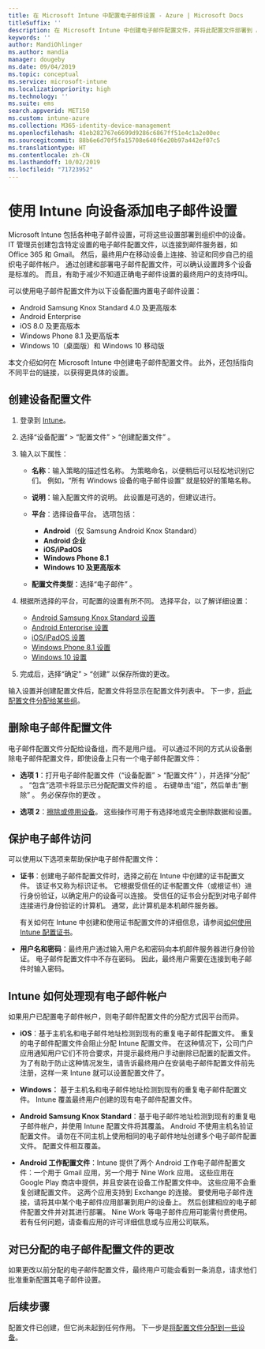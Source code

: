 ```yaml
---
title: 在 Microsoft Intune 中配置电子邮件设置 - Azure | Microsoft Docs
titleSuffix: ''
description: 在 Microsoft Intune 中创建电子邮件配置文件，并将此配置文件部署到 Android Enterprise、iOS 和 Windows 设备。 使用电子邮件配置文件以配置常见的电子邮件设置，包括电子邮件服务器和身份验证方法，以便在管理的设备上连接到公司电子邮件。
keywords: ''
author: MandiOhlinger
ms.author: mandia
manager: dougeby
ms.date: 09/04/2019
ms.topic: conceptual
ms.service: microsoft-intune
ms.localizationpriority: high
ms.technology: ''
ms.suite: ems
search.appverid: MET150
ms.custom: intune-azure
ms.collection: M365-identity-device-management
ms.openlocfilehash: 41eb282767e6699d9286c6867ff51e4c1a2e00ec
ms.sourcegitcommit: 88b6e6d70f5fa15708e640f6e20b97a442ef07c5
ms.translationtype: HT
ms.contentlocale: zh-CN
ms.lasthandoff: 10/02/2019
ms.locfileid: "71723952"
---
```

# <a name="add-email-settings-to-devices-using-intune"></a>使用 Intune 向设备添加电子邮件设置

Microsoft Intune 包括各种电子邮件设置，可将这些设置部署到组织中的设备。 IT 管理员创建包含特定设置的电子邮件配置文件，以连接到邮件服务器，如 Office 365 和 Gmail。 然后，最终用户在移动设备上连接、验证和同步自己的组织电子邮件帐户。 通过创建和部署电子邮件配置文件，可以确认设置跨多个设备是标准的。 而且，有助于减少不知道正确电子邮件设置的最终用户的支持呼叫。

可以使用电子邮件配置文件为以下设备配置内置电子邮件设置：

- Android Samsung Knox Standard 4.0 及更高版本
- Android Enterprise
- iOS 8.0 及更高版本
- Windows Phone 8.1 及更高版本
- Windows 10（桌面版）和 Windows 10 移动版

本文介绍如何在 Microsoft Intune 中创建电子邮件配置文件。 此外，还包括指向不同平台的链接，以获得更具体的设置。

## <a name="create-a-device-profile"></a>创建设备配置文件

1. 登录到 [Intune](https://go.microsoft.com/fwlink/?linkid=2090973)。
2. 选择“设备配置” > “配置文件” > “创建配置文件”    。
3. 输入以下属性：

    - **名称**：输入策略的描述性名称。 为策略命名，以便稍后可以轻松地识别它们。 例如，“所有 Windows 设备的电子邮件设置”  就是较好的策略名称。
    - **说明**：输入配置文件的说明。 此设置是可选的，但建议进行。
    - **平台**：选择设备平台。 选项包括：

        - **Android**（仅 Samsung Android Knox Standard）
        - **Android 企业**
        - **iOS/iPadOS**
        - **Windows Phone 8.1**
        - **Windows 10 及更高版本**

    - **配置文件类型**：选择“电子邮件”  。

4. 根据所选择的平台，可配置的设置有所不同。 选择平台，以了解详细设置：

    - [Android Samsung Knox Standard 设置](../email-settings-android.md)
    - [Android Enterprise 设置](../email-settings-android-enterprise.md)
    - [iOS/iPadOS 设置](email-settings-ios.md)
    - [Windows Phone 8.1 设置](email-settings-windows-phone-8-1.md)
    - [Windows 10 设置](email-settings-windows-10.md)

5. 完成后，选择“确定”   > “创建”  以保存所做的更改。

输入设置并创建配置文件后，配置文件将显示在配置文件列表中。 下一步，[将此配置文件分配给某些组](../device-profile-assign.md)。

## <a name="remove-an-email-profile"></a>删除电子邮件配置文件

电子邮件配置文件分配给设备组，而不是用户组。 可以通过不同的方式从设备删除电子邮件配置文件，即使设备上只有一个电子邮件配置文件：

- **选项 1**：打开电子邮件配置文件（“设备配置”   > “配置文件”  ），并选择“分配”  。 “包含”选项卡将显示已分配配置文件的组  。 右键单击“组”，然后单击“删除”  。 务必保存你的更改  。

- **选项 2**：[擦除或停用设备](../remote-actions/devices-wipe.md)。 这些操作可用于有选择地或完全删除数据和设置。

## <a name="secure-email-access"></a>保护电子邮件访问

可以使用以下选项来帮助保护电子邮件配置文件：

- **证书**：创建电子邮件配置文件时，选择之前在 Intune 中创建的证书配置文件。 该证书又称为标识证书。 它根据受信任的证书配置文件（或根证书）进行身份验证，以确定用户的设备可以连接。 受信任的证书会分配到对电子邮件连接进行身份验证的计算机。 通常，此计算机是本机邮件服务器。

  有关如何在 Intune 中创建和使用证书配置文件的详细信息，请参阅[如何使用 Intune 配置证书](../protect/certificates-configure.md)。

- **用户名和密码**：最终用户通过输入用户名和密码向本机邮件服务器进行身份验证。 电子邮件配置文件中不存在密码。 因此，最终用户需要在连接到电子邮件时输入密码。

## <a name="how-intune-handles-existing-email-accounts"></a>Intune 如何处理现有电子邮件帐户

如果用户已配置电子邮件帐户，则电子邮件配置文件的分配方式因平台而异。

- **iOS**：基于主机名和电子邮件地址检测到现有的重复电子邮件配置文件。 重复的电子邮件配置文件会阻止分配 Intune 配置文件。 在这种情况下，公司门户应用通知用户它们不符合要求，并提示最终用户手动删除已配置的配置文件。 为了有助于防止这种情况发生，请告诉最终用户在安装电子邮件配置文件前先  注册，这样一来 Intune 就可以设置配置文件了。

- **Windows：** 基于主机名和电子邮件地址检测到现有的重复电子邮件配置文件。 Intune 覆盖最终用户创建的现有电子邮件配置文件。

- **Android Samsung Knox Standard**：基于电子邮件地址检测到现有的重复电子邮件帐户，并使用 Intune 配置文件将其覆盖。 Android 不使用主机名验证配置文件。 请勿在不同主机上使用相同的电子邮件地址创建多个电子邮件配置文件。 配置文件相互覆盖。

- **Android 工作配置文件**：Intune 提供了两个 Android 工作电子邮件配置文件：一个用于 Gmail 应用，另一个用于 Nine Work 应用。 这些应用在 Google Play 商店中提供，并且安装在设备工作配置文件中。 这些应用不会重复创建配置文件。 这两个应用支持到 Exchange 的连接。 要使用电子邮件连接，请将其中某个电子邮件应用部署到用户的设备上。 然后创建相应的电子邮件配置文件并对其进行部署。 Nine Work 等电子邮件应用可能需付费使用。 若有任何问题，请查看应用的许可详细信息或与应用公司联系。

## <a name="changes-to-assigned-email-profiles"></a>对已分配的电子邮件配置文件的更改

如果更改以前分配的电子邮件配置文件，最终用户可能会看到一条消息，请求他们批准重新配置其电子邮件设置。

## <a name="next-steps"></a>后续步骤

配置文件已创建，但它尚未起到任何作用。 下一步是[将配置文件分配到一些设备](../device-profile-assign.md)。
